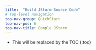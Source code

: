 ```yaml
---
title:  "Build JStorm Source Code"
# Top-level navigation
top-nav-group: QuickStart
top-nav-pos: 6
top-nav-title: Comple JStorm
---
```


* This will be replaced by the TOC
{:toc}
